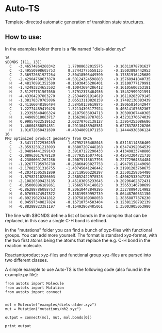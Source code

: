 # Auto-TS
Template-directed automatic generation of transition state structures.


## How to use:

In the examples folder there is a file named "diels-alder.xyz"

```
16
$BONDS [(11, 13)]
  C   -3.46574864260342      1.77088632015575     -0.16311078701627
  C   -3.49550998605753      0.27443775558135     -0.15603892442953
  C   -2.36972681927264      2.50418505449590     -0.17351916425689
  C   -2.42904768633870     -0.50124324598883     -0.15760941840735
  H   -4.48176991352500     -0.16930455206401     -0.15100777179991
  H   -1.42493224653502     -0.10043694286412     -0.16105606253181
  H   -2.51297761507080     -1.57912373404936     -0.15432999921591
  H   -4.43364207803270      2.25344991914619     -0.16110283979145
  H   -1.38178370765096      2.06513110820159     -0.17482130383439
  H   -2.41166048186494      3.58450139619875     -0.18065814642947
  C    1.22774489419428      1.52134395177924      0.40814107652367
  C    1.23393648406324      0.21075036034713      0.30390307440365
  H    1.44909318063717      2.16629828787655     -0.43231376674039
  H    0.99857022519162      2.02270762138127      1.33954253086686
  H    1.46004380854851     -0.29130438948581     -0.62783788120206
  H    1.01072058431690     -0.43348891071158      1.14444938386124
16
PM3 optimized product geometry from ORCA
  C   -3.34111272936289      1.67952156408045     -0.03118114836469
  C   -3.35932381213093      0.36807207448268     -0.03474392064539
  C   -2.04894441299143      2.39107122290433     -0.41349823748806
  C   -2.08963017678120     -0.37792516077461     -0.42643204721710
  H   -4.23800031262286     -0.20075113617795      0.22772964334484
  H   -1.92677795976780     -0.26860493027758     -1.49470512449698
  H   -2.17802531316755     -1.43745841246442     -0.21991283760675
  H   -4.20341505381809      2.27119506220297      0.23501259364480
  H   -1.87982110286603      2.28052422978528     -1.48062533947238
  H   -2.10820399423185      3.45183895233645     -0.20296462372431
  C   -0.85000896189861      1.76665704148623      0.35653146780699
  C   -0.86288786088763      0.20610442849286      0.33278094314982
  H    0.07655474947872      2.13819959992739     -0.06448760531150
  H   -0.89219823341812      2.10758169308058      1.38358877376230
  H    0.04597340827824     -0.16710754503404     -0.12381158792139
  H   -0.88288823381197     -0.16492868405061      1.35003905053980
```

The line with $BONDS define a list of bonds in the complex that can be replaced, in this case a single  C-H bond is defined.

In the "mutations" folder you can find a bunch of xyz-files with functional groups. You can add more yourself. The format is standard xyz-format, with the two first atoms being the atoms that replace the e.g. C-H bond in the reaction molecule.

Reactant/product xyz-files and functional group xyz-files are parsed into two different classes.

A simple example to use Auto-TS is the following code (also found in the example.py file):

```
from autots import Molecule
from autots import Mutation
from autots import connect


mol = Molecule("examples/diels-alder.xyz")
mut = Mutation("mutations/nh2.xyz")    

output = connect(mol, mut, mol.bonds[0])

print output

```

